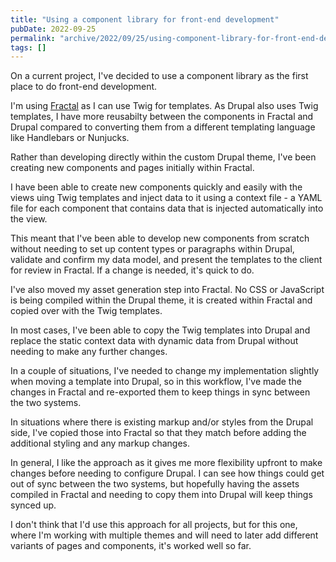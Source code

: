 ```yaml
---
title: "Using a component library for front-end development"
pubDate: 2022-09-25
permalink: "archive/2022/09/25/using-component-library-for-front-end-development"
tags: []
---
```


On a current project, I've decided to use a component library as the first place to do front-end development.

I'm using [Fractal](https://fractal.build) as I can use Twig for templates. As Drupal also uses Twig templates, I have more reusabilty between the components in Fractal and Drupal compared to converting them from a different templating language like Handlebars or Nunjucks.

Rather than developing directly within the custom Drupal theme, I've been creating new components and pages initially within Fractal.

I have been able to create new components quickly and easily with the views uing Twig templates and inject data to it using a context file - a YAML file for each component that contains data that is injected automatically into the view.

This meant that I've been able to develop new components from scratch without needing to set up content types or paragraphs within Drupal, validate and confirm my data model, and present the templates to the client for review in Fractal. If a change is needed, it's quick to do.

I've also moved my asset generation step into Fractal. No CSS or JavaScript is being compiled within the Drupal theme, it is created within Fractal and copied over with the Twig templates.

In most cases, I've been able to copy the Twig templates into Drupal and replace the static context data with dynamic data from Drupal without needing to make any further changes.

In a couple of situations, I've needed to change my implementation slightly when moving a template into Drupal, so in this workflow, I've made the changes in Fractal and re-exported them to keep things in sync between the two systems.

In situations where there is existing markup and/or styles from the Drupal side, I've copied those into Fractal so that they match before adding the additional styling and any markup changes.

In general, I like the approach as it gives me more flexibility upfront to make changes before needing to configure Drupal. I can see how things could get out of sync between the two systems, but hopefully having the assets compiled in Fractal and needing to copy them into Drupal will keep things synced up.

I don't think that I'd use this approach for all projects, but for this one, where I'm working with multiple themes and will need to later add different variants of pages and components, it's worked well so far.
